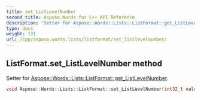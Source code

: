 ```yaml
---
title: set_ListLevelNumber
second_title: Aspose.Words for C++ API Reference
description: 'Setter for Aspose::Words::Lists::ListFormat::get_ListLevelNumber.'
type: docs
weight: 131
url: /cpp/aspose.words.lists/listformat/set_listlevelnumber/
---
```

## ListFormat.set_ListLevelNumber method


Setter for [Aspose::Words::Lists::ListFormat::get_ListLevelNumber](../get_listlevelnumber/).

```cpp
void Aspose::Words::Lists::ListFormat::set_ListLevelNumber(int32_t value)
```

